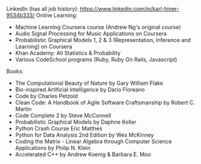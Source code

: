 LinkedIn (has all job history): https://www.linkedin.com/in/karl-hiner-9534b333/
Online Learning:

* Machine Learning Coursera course (Andrew Ng's original course)
* Audio Signal Processing for Music Applications on Coursera
* Probabilistic Graphical Models 1, 2 & 3 (Representation, Inference and Learning) on Coursera
* Khan Academy: All Statistics & Probability
* Various CodeSchool programs (Ruby, Ruby On Rails, Javascript)

Books:
* The Computational Beauty of Nature by Gary William Flake
* Bio-inspired Artificial Intelligence by Dario Floreano
* Code by Charles Petzold
* Clean Code: A Handbook of Agile Software Craftsmanship by Robert C. Martin
* Code Complete 2 by Steve McConnell
* Probabilistic Graphical Models by Daphne Koller
* Python Crash Course Eric Matthes
* Python for Data Analysis 2nd Edition by Wes McKinney
* Coding the Matrix - Linear Algebra through Computer Science Applications by Philip N. Klein
* Accelerated C++ by Andrew Koenig & Barbara E. Moo
